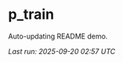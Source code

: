 # p_train

Auto-updating README demo.

<!--START_SECTION:status-->
_Last run: 2025-09-20 02:57 UTC_
<!--END_SECTION:status-->



















































































































































































































































































































































































































































































































































































































































